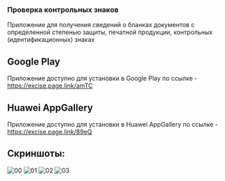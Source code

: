 ### Проверка контрольных знаков

 Приложение для получения сведений о бланках документов с определенной степенью защиты, печатной продукции, контрольных (идентификационных) знаках
 
 ## Google Play
 
 Приложение доступно для установки в Google Play по ссылке - https://excise.page.link/amTC

 ## Huawei AppGallery

 Приложение доступно для установки в Huawei AppGallery по ссылке - https://excise.page.link/89eQ
 
## Скриншоты:
 ![00](https://github.com/sinuke/excises/blob/master/Scr/00.png)
 ![01](https://github.com/sinuke/excises/blob/master/Scr/01.png)
 ![02](https://github.com/sinuke/excises/blob/master/Scr/02.png)
 ![03](https://github.com/sinuke/excises/blob/master/Scr/03.png)
 
